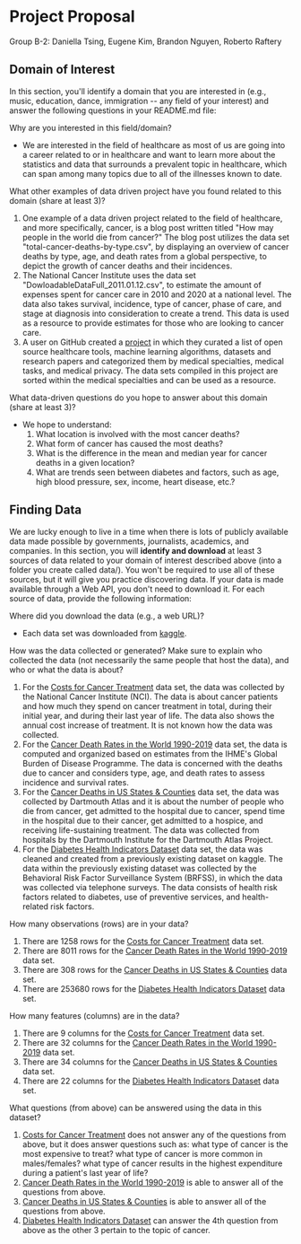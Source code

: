 # Project Proposal
Group B-2: Daniella Tsing, Eugene Kim, Brandon Nguyen, Roberto Raftery

## Domain of Interest
In this section, you'll identify a domain that you are interested in (e.g., music, education, dance, immigration -- any field of your interest) and answer the following questions in your README.md file:

Why are you interested in this field/domain?

- We are interested in the field of healthcare as most of us are going into a career related to or in healthcare and want to learn more about the statistics and data that surrounds a prevalent topic in healthcare, which can span among many topics due to all of the illnesses known to date.

What other examples of data driven project have you found related to this domain (share at least 3)?

1. One example of a data driven project related to the field of healthcare, and more specifically, cancer, is a blog post written titled "How may people in the world die from cancer?" The blog post utilizes the data set "total-cancer-deaths-by-type.csv", by displaying an overview of cancer deaths by type, age, and death rates from a global perspective, to depict the growth of cancer deaths and their incidences.
2. The National Cancer Institute uses the data set "DowloadableDataFull_2011.01.12.csv", to estimate the amount of expenses spent for cancer care in 2010 and 2020 at a national level. The data also takes survival, incidence, type of cancer, phase of care, and stage at diagnosis into consideration to create a trend. This data is used as a resource to provide estimates for those who are looking to cancer care.
3. A user on GitHub created a [project](https://github.com/medtorch/awesome-healthcare-ai) in which they curated a list of open source healthcare tools, machine learning algorithms, datasets and research papers and categorized them by medical specialties, medical tasks, and medical privacy. The data sets compiled in this project are sorted within the medical specialties and can be used as a resource.

What data-driven questions do you hope to answer about this domain (share at least 3)?

- We hope to understand:
    1. What location is involved with the most cancer deaths?
    2. What form of cancer has caused the most deaths?
    3. What is the difference in the mean and median year for cancer deaths in a given location?
    4. What are trends seen between diabetes and factors, such as age, high blood pressure, sex,
    income, heart disease, etc.?

## Finding Data
We are lucky enough to live in a time when there is lots of publicly available data made possible by governments, journalists, academics, and companies. In this section, you will **identify and download** at least 3 sources of data related to your domain of interest described above (into a folder you create called data/). You won't be required to use all of these sources, but it will give you practice discovering data. If your data is made available through a Web API, you don't need to download it. For each source of data, provide the following information:

Where did you download the data (e.g., a web URL)?

 - Each data set was downloaded from [kaggle](https://www.kaggle.com/datasets).

How was the data collected or generated? Make sure to explain who collected the data (not necessarily the same people that host the data), and who or what the data is about?

 1. For the [Costs for Cancer Treatment](https://www.kaggle.com/datasets/rishidamarla/costs-for-cancer-treatment) data set, the data was collected by the National Cancer Institute (NCI). The data is about cancer patients and how much they spend on cancer treatment in total, during their initial year, and during their last year of life. The data also shows the annual cost increase of treatment. It is not known how the data was collected.
 2. For the [Cancer Death Rates in the World 1990-2019](https://www.kaggle.com/datasets/bahadirumutiscimen/cancer-death-rates-in-the-world-19902019) data set, the data is computed and organized based on estimates from the IHME's Global Burden of Disease Programme. The data is concerned with the deaths due to cancer and considers type, age, and death rates to assess incidence and survival rates.
 3. For the [Cancer Deaths in US States & Counties](https://www.kaggle.com/datasets/rishidamarla/cancer-deaths-in-us-states-counties) data set, the data was collected by Dartmouth Atlas and it is about the number of people who die from cancer, get admitted to the hospital due to cancer, spend time in the hospital due to their cancer, get admitted to a hospice, and receiving life-sustaining treatment. The data was collected from hospitals by the Dartmouth Institute for the Dartmouth Atlas Project. 
 4. For the [Diabetes Health Indicators Dataset](https://www.kaggle.com/datasets/alexteboul/diabetes-health-indicators-dataset?resource=download) data set, the data was cleaned and created from a previously existing dataset on kaggle. The data within the previously existing dataset was collected by the Behavioral Risk Factor Surveillance System (BRFSS), in which the data was collected via telephone surveys. The data consists of health risk factors related to diabetes, use of preventive services, and health-related risk factors.

How many observations (rows) are in your data?

 1. There are 1258 rows for the [Costs for Cancer Treatment](https://www.kaggle.com/datasets/rishidamarla/costs-for-cancer-treatment) data set.
 2. There are 8011 rows for the [Cancer Death Rates in the World 1990-2019](https://www.kaggle.com/datasets/bahadirumutiscimen/cancer-death-rates-in-the-world-19902019) data set.
 3. There are 308 rows for the [Cancer Deaths in US States & Counties](https://www.kaggle.com/datasets/rishidamarla/cancer-deaths-in-us-states-counties) data set.
 4. There are 253680 rows for the [Diabetes Health Indicators Dataset](https://www.kaggle.com/datasets/alexteboul/diabetes-health-indicators-dataset?resource=download) data set.

How many features (columns) are in the data?

 1. There are 9 columns for the [Costs for Cancer Treatment](https://www.kaggle.com/datasets/rishidamarla/costs-for-cancer-treatment) data set.
 2. There are 32 columns for the [Cancer Death Rates in the World 1990-2019](https://www.kaggle.com/datasets/bahadirumutiscimen/cancer-death-rates-in-the-world-19902019) data set.
 3. There are 34 columns for the [Cancer Deaths in US States & Counties](https://www.kaggle.com/datasets/rishidamarla/cancer-deaths-in-us-states-counties) data set.
4. There are 22 columns for the [Diabetes Health Indicators Dataset](https://www.kaggle.com/datasets/alexteboul/diabetes-health-indicators-dataset?resource=download) data set.

What questions (from above) can be answered using the data in this dataset?

1. [Costs for Cancer Treatment](https://www.kaggle.com/datasets/rishidamarla/costs-for-cancer-treatment) does not answer any of the questions from above, but it does answer questions such as: what type of cancer is the most expensive to treat? what type of cancer is more common in males/females? what type of cancer results in the highest expenditure during a patient's last year of life?
2. [Cancer Death Rates in the World 1990-2019](https://www.kaggle.com/datasets/bahadirumutiscimen/cancer-death-rates-in-the-world-19902019) is able to answer all of the questions from above.
3. [Cancer Deaths in US States & Counties](https://www.kaggle.com/datasets/rishidamarla/cancer-deaths-in-us-states-counties) is able to answer all of the questions from above.
4. [Diabetes Health Indicators Dataset](https://www.kaggle.com/datasets/alexteboul/diabetes-health-indicators-dataset?resource=download) can answer the 4th question from above as the other 3 pertain to the topic of cancer.